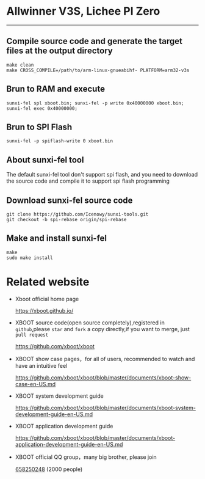 # Allwinner V3S, Lichee PI Zero

***

## Compile source code and generate the target files at the  output directory
```shell
make clean
make CROSS_COMPILE=/path/to/arm-linux-gnueabihf- PLATFORM=arm32-v3s
```

## Brun to RAM and execute
```shell
sunxi-fel spl xboot.bin; sunxi-fel -p write 0x40000000 xboot.bin; sunxi-fel exec 0x40000000;
```

## Brun to SPI Flash
```shell
sunxi-fel -p spiflash-write 0 xboot.bin
```

## About sunxi-fel tool

The default sunxi-fel tool don't support spi flash, and you need to download the source code and compile it to support spi flash programming

## Download sunxi-fel source code
```shell
git clone https://github.com/Icenowy/sunxi-tools.git
git checkout -b spi-rebase origin/spi-rebase
```

## Make and install sunxi-fel
```shell
make
sudo make install
```

# Related website

* Xboot official home page
  
  https://xboot.github.io/

* XBOOT source code(open source completely),registered in `github`,please `star` and `fork` a copy directly,if you want to merge, just `pull request`
  
  https://github.com/xboot/xboot

* XBOOT show case pages，for all of users, recommended to watch and have an intuitive feel
  
  https://github.com/xboot/xboot/blob/master/documents/xboot-show-case-en-US.md

* XBOOT system development guide
  
  https://github.com/xboot/xboot/blob/master/documents/xboot-system-development-guide-en-US.md

* XBOOT application development guide
  
  https://github.com/xboot/xboot/blob/master/documents/xboot-application-development-guide-en-US.md

* XBOOT official QQ group，many big brother, please join
  
  [658250248](https://jq.qq.com/?_wv=1027&k=5BOkXYO) (2000 people)
